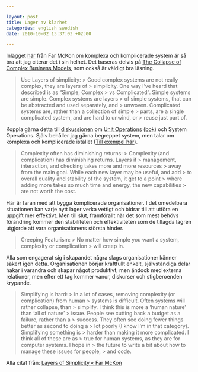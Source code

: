 ```yaml
--- 

layout: post
title: Lager av klarhet 
categories: english swedish 
date: 2010-10-02 13:37:03 +02:00 

---
```


Inlägget [här](http://www.farmckon.net/2010/04/layers-of-simplicity/) från Far McKon om komplexa och komplicerade system är så bra att jag citerar det i sin helhet. Det baseras delvis på [The Collapse of Complex Business Models](http://www.shirky.com/weblog/2010/04/the-collapse-of-complex-business-models/), som också är väldigt bra läsning.

> Use Layers of simplicity: > Good complex systems are not really complex, they are layers of > simplicity. One way I’ve heard that described is as “Simple, Complex > vs Complicated”. Simple systems are simple. Complex systems are layers > of simple systems, that can be abstracted and used separately, and > unwoven. Complicated systems are, rather than a collection of simple > parts, are a single complicated system, and are hard to unwind, or > reuse just part of.

Koppla gärna detta till [diskussionen](http://www.isk-gbg.org/99our68/?p=434) om [Unit Operations](http://en.wikipedia.org/wiki/Unit_operation) ([bok](http://www.bogost.com/books/unit_operations.shtml)) och System Operations. Själv behåller jag gärna begreppet system, men talar om komplexa och komplicerade istället ([Till exempel här](http://www.blay.se/2010/07/26/pentagon-lar-ut-samtida-informationhantering/)).

> Complexity often has diminishing returns: > Complexity (and complication) has diminishing returns. Layers if > management, interaction, and checking takes more and more resources > away from the main goal. While each new layer may be useful, and add > to overall quality and stability of the system, it get to a point > where adding more takes so much time and energy, the new capabilities > are not worth the cost.

Här är faran med att bygga komplicerade organisationer. I det omedelbara situationen kan varje nytt lager verka vettigt och bidrar till att utföra en uppgift mer effektivt. Men till slut, framförallt när det som mest behövs förändring kommer den stabiliteten och effektiviteten som de tillagda lagren utgjorde att vara organisationens största hinder.

> Creeping Featurism: > No matter how simple you want a system, complexity or complication > will creep in.

Alla som engagerat sig i skapandet några slags organisationer känner säkert igen detta. Organisationen börjar kraftfullt enkelt, självständiga delar hakar i varandra och skapar något produktivt, men ändock med externa relationer, men efter ett tag kommer vanor, diskurser och stigberoenden krypande.

> Simplifying is hard: > In a lot of cases, removing complexity (or complication) from human > systems is difficult. Often systems will rather collapse, than > simplify. I think this is more a ‘human nature’ than ‘all of nature’ > issue. People see cutting back a budget as a failure, rather than a > success. They often see doing fewer things better as second to doing a > lot poorly (I know I’m in that category). Simplifying something is > harder than making it more complicated. I think all of these are as > true for human systems, as they are for computer systems. I hope in > the future to write a bit about how to manage these issues for people, > and code.

Alla citat från: [Layers of Simplicity « Far McKon](http://www.farmckon.net/2010/04/layers-of-simplicity/)


